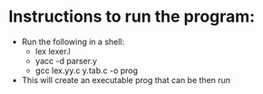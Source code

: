 # Instructions to run the program:

- Run the following in a shell:
  - lex lexer.l
  - yacc -d parser.y
  - gcc lex.yy.c y.tab.c -o prog
- This will create an executable prog that can be then run
